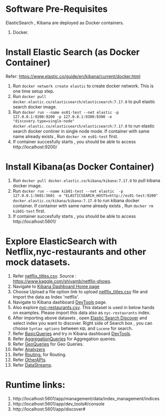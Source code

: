 # Software Pre-Requisites
ElasticSearch , Kibana are deployed as Docker containers.
1. Docker.

# Install Elastic Search (as Docker Container)
Refer: https://www.elastic.co/guide/en/kibana/current/docker.html

1. Run `docker network create elastic`  to create docker network. This is one time setup step.
2. Run `docker pull docker.elastic.co/elasticsearch/elasticsearch:7.17.0` to pull elastic search docker image.
3. Run `docker run --name es01-test --net elastic -p 127.0.0.1:9200:9200 -p 127.0.0.1:9300:9300 -e "discovery.type=single-node" docker.elastic.co/elasticsearch/elasticsearch:7.17.0`
   to run elastic search docker continer in single node mode. If container with same name already exists , Run `docker rm es01-test` first.
4. If container succesfully starts , you should be able to access http://localhost:9200/

# Install Kibana(as Docker Container)

1. Run `docker pull docker.elastic.co/kibana/kibana:7.17.0` to pull kibana docker image.
2. Run `docker run --name kib01-test --net elastic  -p 127.0.0.1:5601:5601 -e "ELASTICSEARCH_HOSTS=http://es01-test:9200" docker.elastic.co/kibana/kibana:7.17.0` to run kibana docker container. If container with same name already exists , Run `docker rm kib01-test` first.
3. If container succesfully starts , you should be able to access http://localhost:5601/


# Explore ElasticSearch with Netflix,nyc-restaurants and other mock datasets.

1. Refer [netflix_titles.csv](/sample-data/netflix_titles.csv). Source : https://www.kaggle.com/shivamb/netflix-shows.
2. Navigate to [Kibana Dashboard Home page](http://localhost:5601/app/home#/)
3. Choose Upload a file option link to upload [netflix_titles.csv](/sample-data/netflix_titles.csv) file and Import the data as Index 'netflix'.
3. Navigate to Kibana dashboard [DevTools]((http://localhost:5601/app/dev_tools#/console)) page.
4. Also explore [nyc-restaurants.csv](/sample-data/nyc-restaurants.csv). 
   This dataset is used in below hands on examples. Please import this data also as `nyc-restaurants` index. 
5. After importing above datasets , open [Elastic Search Discover](http://localhost:5601/app/discover#) and select index you want to discover.
   Right side of Search box , you can choose `Syntax options` between `KQL` and `Lucene` for search.
6. Refer [BasicQueries](/BasicQueries.md) and try in Kibana dashboard [DevTools]((http://localhost:5601/app/dev_tools#/console)).
7. Refer [AggregationQueries](/AggregationQueries.md) for Aggregation queries.
8. Refer [GeoQueries](/GeoQueries.md) for Geo Queries.
9. Refer [Analyzers](/Analyzers.md)
10. Refer [Routing.](/Routing.md) for Routing.
11. Refer [OtherAPIs](/OtherAPIs.md).
12. Refer [DataStreams](/DataStreams.md).


# Runtime links:
1. http://localhost:5601/app/management/data/index_management/indices
2. http://localhost:5601/app/dev_tools#/console
3. http://localhost:5601/app/discover#